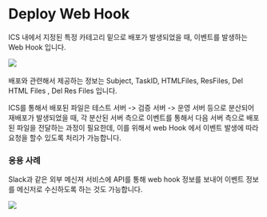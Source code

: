 # Deploy Web Hook

&#x20;ICS 내에서 지정된 특정 카테고리 밑으로 배포가 발생되었을 때, 이벤트를 발생하는 Web Hook 입니다.&#x20;

![](<../../.gitbook/assets/스크린샷 2021-11-11 오후 3.34.24.png>)

배포와 관련해서 제공하는 정보는 Subject, TaskID,  HTMLFiles, ResFiles, Del HTML Files , Del Res Files 입니다.&#x20;

ICS를 통해서 배포된 파일은 테스트 서버 -> 검증 서버 -> 운영 서버 등으로 분산되어 재배포가 발생되었을 때, 각 분산된 서버 측으로 이벤트를 통해서 다음 서버 측으로 배포된 파일을 전달하는 과정이 필요한데, 이를 위해서 web Hook 에서 이벤트 발생에 따라 요청을 할수 있도록 처리가 가능합니다.

### 응용 사례

Slack과 같은 외부 메신져 서비스에 API를 통해 web hook 정보를 보내어 이벤트 정보를 메신저로 수신하도록 하는 것도 가능합니다.

![](<../../.gitbook/assets/스크린샷 2021-11-11 오후 3.57.22.png>)
